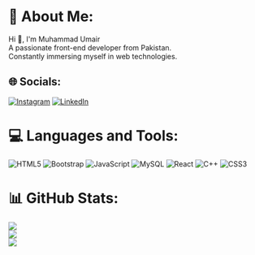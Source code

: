 # 💫 About Me:
Hi 👋, I'm Muhammad Umair<br>A passionate front-end developer from Pakistan.<br>Constantly immersing myself in web technologies.


## 🌐 Socials:
[![Instagram](https://img.shields.io/badge/Instagram-%23E4405F.svg?logo=Instagram&logoColor=white)](https://instagram.com/https://www.instagram.com/u_k_584?igsh=MW1qMHNpdmh2N3lnOQ==) [![LinkedIn](https://img.shields.io/badge/LinkedIn-%230077B5.svg?logo=linkedin&logoColor=white)](https://linkedin.com/in/https://www.linkedin.com/in/muhammad-umair-khan-012549265?utm_source=share&utm_campaign=share_via&utm_content=profile&utm_medium=android_app) 

# 💻 Languages and Tools:
![HTML5](https://img.shields.io/badge/html5-%23E34F26.svg?style=plastic&logo=html5&logoColor=white) ![Bootstrap](https://img.shields.io/badge/bootstrap-%238511FA.svg?style=plastic&logo=bootstrap&logoColor=white) ![JavaScript](https://img.shields.io/badge/javascript-%23323330.svg?style=plastic&logo=javascript&logoColor=%23F7DF1E) ![MySQL](https://img.shields.io/badge/mysql-4479A1.svg?style=plastic&logo=mysql&logoColor=white) ![React](https://img.shields.io/badge/react-%2320232a.svg?style=plastic&logo=react&logoColor=%2361DAFB) ![C++](https://img.shields.io/badge/c++-%2300599C.svg?style=plastic&logo=c%2B%2B&logoColor=white) ![CSS3](https://img.shields.io/badge/css3-%231572B6.svg?style=plastic&logo=css3&logoColor=white)
# 📊 GitHub Stats:
![](https://github-readme-stats.vercel.app/api?username=umair763&theme=algolia&hide_border=true&include_all_commits=false&count_private=false)<br/>
![](https://github-readme-streak-stats.herokuapp.com/?user=umair763&theme=algolia&hide_border=true)<br/>
![](https://github-readme-stats.vercel.app/api/top-langs/?username=umair763&theme=algolia&hide_border=true&include_all_commits=false&count_private=false&layout=compact)


